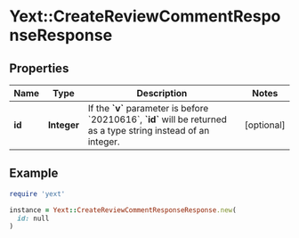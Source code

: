 # Yext::CreateReviewCommentResponseResponse

## Properties

| Name | Type | Description | Notes |
| ---- | ---- | ----------- | ----- |
| **id** | **Integer** | If the **&#x60;v&#x60;** parameter is before &#x60;20210616&#x60;, **&#x60;id&#x60;** will be returned as a type string instead of an integer.  | [optional] |

## Example

```ruby
require 'yext'

instance = Yext::CreateReviewCommentResponseResponse.new(
  id: null
)
```

